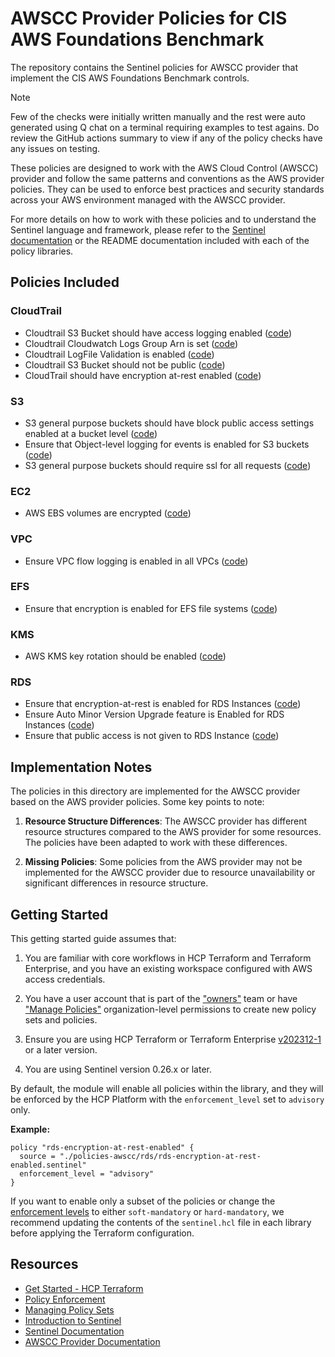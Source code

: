 # AWSCC Provider Policies for CIS AWS Foundations Benchmark

The repository contains the Sentinel policies for AWSCC provider that implement the CIS AWS Foundations Benchmark controls. 

> [!NOTE]  
> Few of the checks were initially written manually and the rest were auto generated using Q chat on a terminal requiring examples to test agains. Do review the GitHub actions summary to view if any of the policy checks have any issues on testing.

These policies are designed to work with the AWS Cloud Control (AWSCC) provider and follow the same patterns and conventions as the AWS provider policies. They can be used to enforce best practices and security standards across your AWS environment managed with the AWSCC provider.

For more details on how to work with these policies and to understand the Sentinel language and framework, please refer to the [Sentinel documentation](https://developer.hashicorp.com/sentinel/) or the README documentation included with each of the policy libraries.


## Policies Included

### CloudTrail
- Cloudtrail S3 Bucket should have access logging enabled ([code](https://github.com/hashicorp/policy-library-CIS-Policy-Set-for-AWS-Terraform/blob/main/policies-awscc/cloudtrail/cloudtrail-bucket-access-logging-enabled.sentinel))
- Cloudtrail Cloudwatch Logs Group Arn is set ([code](https://github.com/hashicorp/policy-library-CIS-Policy-Set-for-AWS-Terraform/blob/main/policies-awscc/cloudtrail/cloudtrail-cloudwatch-logs-group-arn-present.sentinel))
- Cloudtrail LogFile Validation is enabled ([code](https://github.com/hashicorp/policy-library-CIS-Policy-Set-for-AWS-Terraform/blob/main/policies-awscc/cloudtrail/cloudtrail-log-file-validation-enabled.sentinel))
- Cloudtrail S3 Bucket should not be public ([code](https://github.com/hashicorp/policy-library-CIS-Policy-Set-for-AWS-Terraform/blob/main/policies-awscc/cloudtrail/cloudtrail-logs-bucket-not-public.sentinel))
- CloudTrail should have encryption at-rest enabled ([code](https://github.com/hashicorp/policy-library-CIS-Policy-Set-for-AWS-Terraform/blob/main/policies-awscc/cloudtrail/cloudtrail-server-side-encryption-enabled.sentinel))

### S3
- S3 general purpose buckets should have block public access settings enabled at a bucket level ([code](https://github.com/hashicorp/policy-library-CIS-Policy-Set-for-AWS-Terraform/blob/main/policies-awscc/s3/s3-block-public-access-bucket-level.sentinel))
- Ensure that Object-level logging for events is enabled for S3 buckets ([code](https://github.com/hashicorp/policy-library-CIS-Policy-Set-for-AWS-Terraform/blob/main/policies-awscc/s3/s3-enable-object-logging-for-events.sentinel))
- S3 general purpose buckets should require ssl for all requests ([code](https://github.com/hashicorp/policy-library-CIS-Policy-Set-for-AWS-Terraform/blob/main/policies-awscc/s3/s3-require-ssl.sentinel))

### EC2
- AWS EBS volumes are encrypted ([code](https://github.com/hashicorp/policy-library-CIS-Policy-Set-for-AWS-Terraform/blob/main/policies-awscc/ec2/ec2-ebs-encryption-enabled.sentinel))


### VPC
- Ensure VPC flow logging is enabled in all VPCs ([code](https://github.com/hashicorp/policy-library-CIS-Policy-Set-for-AWS-Terraform/blob/main/policies-awscc/vpc/vpc-flow-logging-enabled.sentinel))

### EFS
- Ensure that encryption is enabled for EFS file systems ([code](https://github.com/hashicorp/policy-library-CIS-Policy-Set-for-AWS-Terraform/blob/main/policies-awscc/efs/efs-encryption-at-rest-enabled.sentinel))

### KMS
- AWS KMS key rotation should be enabled ([code](https://github.com/hashicorp/policy-library-CIS-Policy-Set-for-AWS-Terraform/blob/main/policies-awscc/kms/kms-key-rotation-enabled.sentinel))

### RDS
- Ensure that encryption-at-rest is enabled for RDS Instances ([code](https://github.com/hashicorp/policy-library-CIS-Policy-Set-for-AWS-Terraform/blob/main/policies-awscc/rds/rds-encryption-at-rest-enabled.sentinel))
- Ensure Auto Minor Version Upgrade feature is Enabled for RDS Instances ([code](https://github.com/hashicorp/policy-library-CIS-Policy-Set-for-AWS-Terraform/blob/main/policies-awscc/rds/rds-minor-version-upgrade-enabled.sentinel))
- Ensure that public access is not given to RDS Instance ([code](https://github.com/hashicorp/policy-library-CIS-Policy-Set-for-AWS-Terraform/blob/main/policies-awscc/rds/rds-public-access-disabled.sentinel))

## Implementation Notes

The policies in this directory are implemented for the AWSCC provider based on the AWS provider policies. Some key points to note:

1. **Resource Structure Differences**: The AWSCC provider has different resource structures compared to the AWS provider for some resources. The policies have been adapted to work with these differences.

2. **Missing Policies**: Some policies from the AWS provider may not be implemented for the AWSCC provider due to resource unavailability or significant differences in resource structure.

## Getting Started

This getting started guide assumes that:

1. You are familiar with core workflows in HCP Terraform and Terraform Enterprise, and you have an existing workspace configured with AWS access credentials.

2. You have a user account that is part of the ["owners"](https://developer.hashicorp.com/terraform/cloud-docs/users-teams-organizations/permissions#organization-owners) team or have ["Manage Policies"](https://developer.hashicorp.com/terraform/cloud-docs/users-teams-organizations/permissions#manage-policies) organization-level permissions to create new policy sets and policies.

3. Ensure you are using HCP Terraform or Terraform Enterprise [v202312-1](https://developer.hashicorp.com/terraform/enterprise/releases/2023/v202312-1) or a later version.

4. You are using Sentinel version 0.26.x or later.

By default, the module will enable all policies within the library, and they will be enforced by the HCP Platform with the `enforcement_level` set to `advisory` only.

**Example:**
```
policy "rds-encryption-at-rest-enabled" {
  source = "./policies-awscc/rds/rds-encryption-at-rest-enabled.sentinel"
  enforcement_level = "advisory"
}
```

If you want to enable only a subset of the policies or change the [enforcement levels](https://developer.hashicorp.com/sentinel/docs/concepts/enforcement-levels) to either `soft-mandatory` or `hard-mandatory`, we recommend updating the contents of the `sentinel.hcl` file in each library before applying the Terraform configuration.

## Resources

- [Get Started - HCP Terraform](https://developer.hashicorp.com/terraform/tutorials/cloud-get-started)
- [Policy Enforcement](https://developer.hashicorp.com/terraform/cloud-docs/policy-enforcement)
- [Managing Policy Sets](https://developer.hashicorp.com/terraform/cloud-docs/policy-enforcement/manage-policy-sets)
- [Introduction to Sentinel](https://developer.hashicorp.com/sentinel/intro/what)
- [Sentinel Documentation](https://developer.hashicorp.com/sentinel/docs)
- [AWSCC Provider Documentation](https://registry.terraform.io/providers/hashicorp/awscc/latest/docs)



